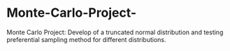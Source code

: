 # Monte-Carlo-Project-
Monte Carlo Project: Develop of a truncated normal distribution and testing preferential sampling method for different distributions.
